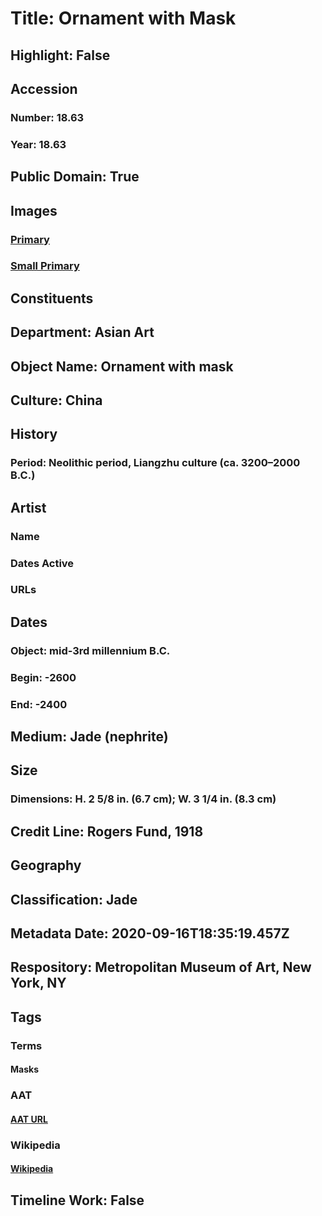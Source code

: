 # Title: Ornament with Mask
## Highlight: False
## Accession
### Number: 18.63
### Year: 18.63
## Public Domain: True
## Images
### [Primary](https://images.metmuseum.org/CRDImages/as/original/DP112864.jpg)
### [Small Primary](https://images.metmuseum.org/CRDImages/as/web-large/DP112864.jpg)
## Constituents
## Department: Asian Art
## Object Name: Ornament with mask
## Culture: China
## History
### Period: Neolithic period, Liangzhu culture (ca. 3200–2000 B.C.)
## Artist
### Name
### Dates Active
### URLs
## Dates
### Object: mid-3rd millennium B.C.
### Begin: -2600
### End: -2400
## Medium: Jade (nephrite)
## Size
### Dimensions: H. 2 5/8 in. (6.7 cm); W. 3 1/4 in. (8.3 cm)
## Credit Line: Rogers Fund, 1918
## Geography
## Classification: Jade
## Metadata Date: 2020-09-16T18:35:19.457Z
## Respository: Metropolitan Museum of Art, New York, NY
## Tags
### Terms
#### Masks
### AAT
#### [AAT URL](http://vocab.getty.edu/page/aat/300262834)
### Wikipedia
#### [Wikipedia]()
## Timeline Work: False